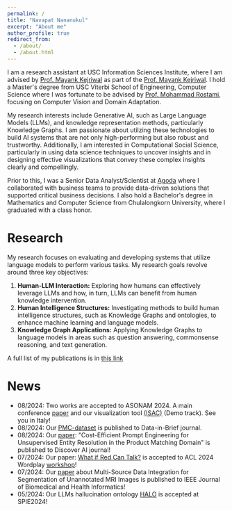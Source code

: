 ```yaml
---
permalink: /
title: "Navapat Nananukul"
excerpt: "About me"
author_profile: true
redirect_from: 
  - /about/
  - /about.html
---
```


I am a research assistant at USC Information Sciences Institute, where I am advised by [Prof. Mayank Kejriwal](https://viterbi.usc.edu/directory/faculty/Kejriwal/Mayank) as part of the [Prof. Mayank Kejriwal](https://aicomplex.github.io/index.html). I hold a Master's degree from USC Viterbi School of Engineering, Computer Science where I was fortunate to be advised by [Prof. Mohammad Rostami](https://viterbi.usc.edu/directory/faculty/Rostami/Mohammad), focusing on Computer Vision and Domain Adaptation. 

My research interests include Generative AI, such as Large Language Models (LLMs), and knowledge representation methods, particularly Knowledge Graphs. I am passionate about utilzing these technologies to build AI systems that are not only high-performing but also robust and trustworthy. Additionally, I am interested in Computational Social Science, particularly in using data science techniques to uncover insights and in designing effective visualizations that convey these complex insights clearly and compellingly.

Prior to this, I was a Senior Data Analyst/Scientist at [Agoda](https://careersatagoda.com/) where I collaborated with business teams to provide data-driven solutions that supported critical business decisions. I also hold a Bachelor's degree in Mathematics and Computer Science from Chulalongkorn University, where I graduated with a class honor.



Research
======

My research focuses on evaluating and developing systems that utilize language models to perform various tasks. My research goals revolve around three key objectives:

1. **Human-LLM Interaction:** Exploring how humans can effectively leverage LLMs and how, in turn, LLMs can benefit from human knowledge intervention.
2. **Human Intelligence Structures:** Investigating methods to build human intelligence structures, such as Knowledge Graphs and ontologies, to enhance machine learning and language models.
3. **Knowledge Graph Applications:** Applying Knowledge Graphs to language models in areas such as question answering, commonsense reasoning, and text generation.

A full list of my publications is in [this link](https://navapatn.github.io/publications/)

News
======

- 08/2024: Two works are accepted to ASONAM 2024. A main conference [paper](https://navapatn.github.io/talks/) and our visualization tool [(ISAC)](https://navapatn.github.io/talks/) (Demo track). See you in Italy!
- 08/2024: Our [PMC-dataset](https://navapatn.github.io/talks/) is published to Data-in-Brief journal.
- 08/2024: Our [paper](https://link.springer.com/content/pdf/10.1007/s44163-024-00159-8.pdf): "Cost-Efficient Prompt Engineering for Unsupervised Entity Resolution in the Product Matching Domain" is published to Discover AI journal!
- 07/2024: Our paper: [What if Red Can Talk?](https://wordplay-workshop.github.io/pdfs/26.pdf) is accepted to ACL 2024 Wordplay [workshop](https://wordplay-workshop.github.io/modern/)!
- 07/2024: Our [paper](https://ieeexplore.ieee.org/abstract/document/10582304) about Multi-Source Data Integration for Segmentation of Unannotated MRI Images is published to IEEE Journal of Biomedical and Health Informatics!
- 05/2024: Our LLMs hallucination ontology [HALO](https://www.spiedigitallibrary.org/conference-proceedings-of-spie/13058/130580B/HALO--an-ontology-for-representing-and-categorizing-hallucinations-in/10.1117/12.3014048.short#_=_) is accepted at SPIE2024!
